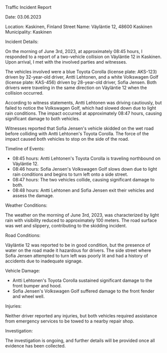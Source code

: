 Traffic Incident Report

Date: 03.06.2023

Location: Kaskinen, Finland
Street Name: Väyläntie 12, 48600 Kaskinen
Municipality: Kaskinen

Incident Details:

On the morning of June 3rd, 2023, at approximately 08:45 hours, I responded to a report of a two-vehicle collision on Väyläntie 12 in Kaskinen. Upon arrival, I met with the involved parties and witnesses.

The vehicles involved were a blue Toyota Corolla (license plate: AKS-123) driven by 32-year-old driver, Antti Lehtonen, and a white Volkswagen Golf (license plate: KAS-456) driven by 28-year-old driver, Sofia Jensen. Both drivers were traveling in the same direction on Väyläntie 12 when the collision occurred.

According to witness statements, Antti Lehtonen was driving cautiously, but failed to notice the Volkswagen Golf, which had slowed down due to light rain conditions. The impact occurred at approximately 08:47 hours, causing significant damage to both vehicles.

Witnesses reported that Sofia Jensen's vehicle skidded on the wet road before colliding with Antti Lehtonen's Toyota Corolla. The force of the impact caused both vehicles to stop on the side of the road.

Timeline of Events:

- 08:45 hours: Antti Lehtonen's Toyota Corolla is traveling northbound on Väyläntie 12.
- 08:46 hours: Sofia Jensen's Volkswagen Golf slows down due to light rain conditions and begins to turn left onto a side street.
- 08:47 hours: The two vehicles collide, causing significant damage to both.
- 08:48 hours: Antti Lehtonen and Sofia Jensen exit their vehicles and assess the damage.

Weather Conditions:

The weather on the morning of June 3rd, 2023, was characterized by light rain with visibility reduced to approximately 100 meters. The road surface was wet and slippery, contributing to the skidding incident.

Road Conditions:

Väyläntie 12 was reported to be in good condition, but the presence of water on the road made it hazardous for drivers. The side street where Sofia Jensen attempted to turn left was poorly lit and had a history of accidents due to inadequate signage.

Vehicle Damage:

- Antti Lehtonen's Toyota Corolla sustained significant damage to the front bumper and hood.
- Sofia Jensen's Volkswagen Golf suffered damage to the front fender and wheel well.

Injuries:

Neither driver reported any injuries, but both vehicles required assistance from emergency services to be towed to a nearby repair shop.

Investigation:

The investigation is ongoing, and further details will be provided once all evidence has been collected.